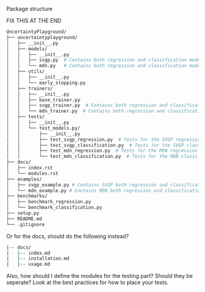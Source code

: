Package structure

FIX THIS AT THE END

```bash
UncertaintyPlayground/
├── uncertaintyplayground/
│   ├── __init__.py
│   ├── models/
│   │   ├── __init__.py
│   │   ├── svgp.py  # Contains both regression and classification models
│   │   └── mdn.py   # Contains both regression and classification models
│   ├── utils/
│   │   ├── __init__.py
│   │   └── early_stopping.py
│   ├── trainers/
│   │   ├── __init__.py
│   │   ├── base_trainer.py
│   │   ├── svgp_trainer.py  # Contains both regression and classification trainers
│   │   └── mdn_trainer.py  # Contains both regression and classification trainers
│   ├── tests/
│   │   ├── __init__.py
│   │   └── test_models.py/
│   │       ├── __init__.py
│   │       ├── test_svgp_regression.py  # Tests for the SVGP regression model
│   │       ├── test_svgp_classification.py  # Tests for the SVGP classification model
│   │       ├── test_mdn_regression.py  # Tests for the MDN regression model
│   │       └── test_mdn_classification.py  # Tests for the MDN classification model
├── docs/
│   ├── index.rst
│   └── modules.rst
├── examples/
│   ├── svgp_example.py # Contains SVGP both regression and classification examples
│   └── mdn_example.py # Contains MDN both regression and classification examples
├── benchmarks/
│   ├── benchmark_regression.py
│   └── benchmark_classification.py
├── setup.py
├── README.md
└── .gitignore

```

Or for the docs, should do the following instead?

```bash
|-- docs/
|   |-- index.md
|   |-- installation.md
|   |-- usage.md
```

Also, how should I define the modules for the testing part? Should they be seperate? Look at the best practices for how to place your tests.
